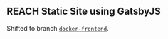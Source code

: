 ## REACH Static Site using GatsbyJS

Shifted to branch [`docker-frontend`](https://github.com/RohitChattopadhyay/ihop-reach/tree/docker-frontend).
